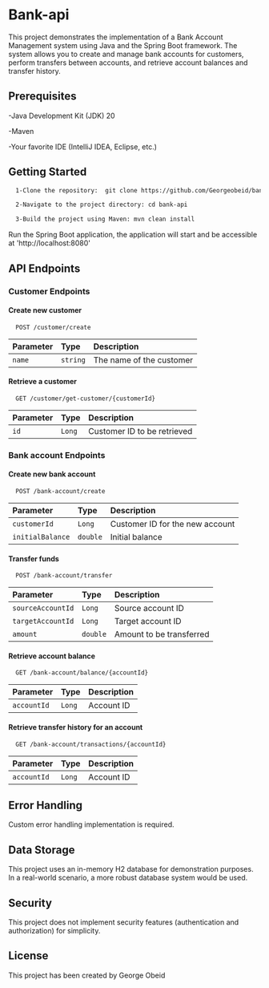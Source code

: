 
# Bank-api

This project demonstrates the implementation of a Bank Account Management system using Java and the Spring Boot framework. The system allows you to create and manage bank accounts for customers, perform transfers between accounts, and retrieve account balances and transfer history.

## Prerequisites
 -Java Development Kit (JDK) 20

 -Maven

 -Your favorite IDE (IntelliJ IDEA, Eclipse, etc.)



## Getting Started


```bash
  1-Clone the repository:  git clone https://github.com/Georgeobeid/bank-api.git
```

```bash
  2-Navigate to the project directory: cd bank-api
```
```bash
  3-Build the project using Maven: mvn clean install
```

Run the Spring Boot application, the application will start and be accessible at 'http://localhost:8080'
## API Endpoints

### Customer Endpoints

#### Create new customer

```http
  POST /customer/create
```

| Parameter   | Type       | Description               |
| :---------- | :--------- | :------------------------ |
| `name`      | `string`   | The name of the customer  |

#### Retrieve a customer

```http
  GET /customer/get-customer/{customerId}
```

| Parameter   | Type       | Description                 |
| :---------- | :--------- | :-------------------------- |
| `id`        | `Long`     | Customer ID to be retrieved |



### Bank account Endpoints

#### Create new bank account

```http
  POST /bank-account/create
```

| Parameter       | Type       | Description                     |
| :------------   | :--------- | :------------------------------ |
| `customerId`    | `Long`     | Customer ID for the new account |
| `initialBalance`| `double`   | Initial balance                 |

#### Transfer funds 

```http
  POST /bank-account/transfer
```

| Parameter         | Type       | Description              |
| :------------     | :--------- | :----------------------- |
| `sourceAccountId` | `Long`     | Source account ID        |
| `targetAccountId` | `Long`     | Target account ID        |
| `amount`          | `double`   | Amount to be transferred |

#### Retrieve account balance

```http
  GET /bank-account/balance/{accountId}
```

| Parameter   | Type       | Description  |
| :---------- | :--------- | :---------   |
| `accountId` | `Long`     | Account ID   |

#### Retrieve transfer history for an account

```http
  GET /bank-account/transactions/{accountId}
```

| Parameter   | Type       | Description |
| :---------- | :--------- | :---------  |
| `accountId` | `Long`     | Account ID  |

## Error Handling

Custom error handling implementation is required.
## Data Storage

This project uses an in-memory H2 database for demonstration purposes. In a real-world scenario, a more robust database system would be used.
## Security

This project does not implement security features (authentication and authorization) for simplicity.
## License

This project has been created by George Obeid 
